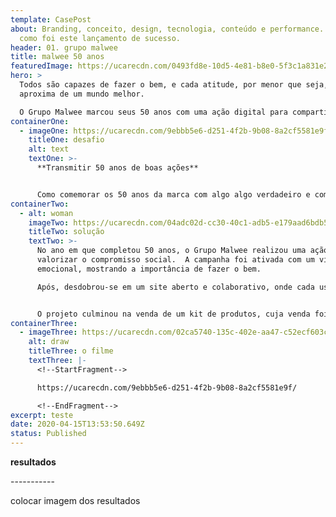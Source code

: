 ```yaml
---
template: CasePost
about: Branding, conceito, design, tecnologia, conteúdo e performance. Confira
  como foi este lançamento de sucesso.
header: 01. grupo malwee
title: malwee 50 anos
featuredImage: https://ucarecdn.com/0493fd8e-10d5-4e81-b8e0-5f3c1a831e2f/
hero: >
  Todos são capazes de fazer o bem, e cada atitude, por menor que seja, nos
  aproxima de um mundo melhor.

  O Grupo Malwee marcou seus 50 anos com uma ação digital para compartilhar #atitudesdobem.
containerOne:
  - imageOne: https://ucarecdn.com/9ebbb5e6-d251-4f2b-9b08-8a2cf5581e9f/
    titleOne: desafio
    alt: text
    textOne: >-
      **Transmitir 50 anos de boas ações**


      Como comemorar os 50 anos da marca com algo algo verdadeiro e com valor para a sociedade? O Grupo Malwee nos desafiou a traduzir a essência da marca em uma ação com capacidade de emocionar a todos os brasileiros.
containerTwo:
  - alt: woman
    imageTwo: https://ucarecdn.com/04adc02d-cc30-40c1-adb5-e179aad6bdb5/
    titleTwo: solução
    textTwo: >-
      No ano em que completou 50 anos, o Grupo Malwee realizou uma ação para
      valorizar o compromisso social.  A campanha foi ativada com um vídeo
      emocional, mostrando a importância de fazer o bem.

      Após, desdobrou-se em um site aberto e colaborativo, onde cada usuário podia compartilhar suas #atitudesdobem e inspirar os demais a fazerem o mesmo. Dando força a corrente de pequenos gestos de bondade, a cada semana da campanha foram lançados vídeos-cápsula para reforçar a ideia de fazer o bem ao próximo.


      O projeto culminou na venda de um kit de produtos, cuja venda foi toda revertida para projetos sociais.
containerThree:
  - imageThree: https://ucarecdn.com/02ca5740-135c-402e-aa47-c52ecf603c18/
    alt: draw
    titleThree: o filme
    textThree: |-
      <!--StartFragment-->

      https://ucarecdn.com/9ebbb5e6-d251-4f2b-9b08-8a2cf5581e9f/

      <!--EndFragment-->
excerpt: teste
date: 2020-04-15T13:53:50.649Z
status: Published
---
```

**resultados**

\-----------

colocar imagem dos resultados